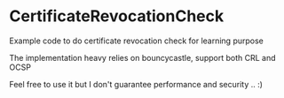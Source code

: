 # CertificateRevocationCheck
Example code to do certificate revocation check for learning purpose

The implementation heavy relies on bouncycastle, support both CRL and OCSP

Feel free to use it but I don't guarantee performance and security .. :)
